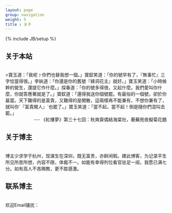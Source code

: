 ```yaml
---
layout: page
group: navigation
weight: 5
title : 关于
---
```

{% include JB/setup %}      
      
关于本站
---
<br/>   
>寶玉道：「我呢﹖你們也替我想一個。」寶釵笑道：「你的號早有了，『無事忙』三字恰當得很。」李紈道：「你還是你的舊號『絳洞花主』就好。」寶玉笑道：「小時候幹的營生，還提它作什麼。」探春道：「你的號多得很，又起什麼。我們愛叫你什麼，你就答應著就是了。」寶釵道：「還得我送你個號罷。有最俗的一個號，卻於你最當。天下難得的是富貴，又難得的是閑散，這兩樣再不能兼有，不想你兼有了，就叫你`『富貴閑人』`也罷了。」寶玉笑道：「當不起，當不起！倒是隨你們混叫去罷。」
<div style='text-align: right;'> --- 《紅樓夢》第三十七回：秋爽齋偶結海棠社，蘅蕪苑夜擬菊花題  </div>

  
关于博主
---
<br/>
博主少求学于杭州，现谋生在深圳，既无富贵，亦鲜闲暇。建此博客，为记录平生所见所思所想，内容不限，体裁不一。如能有幸得列位看官驻足一阅，我愿已满七分。如有高人不吝赐教，更不胜感激。

联系博主
---
<br/>
欢迎Email骚扰：<orangeprince88@gmail.com> 
